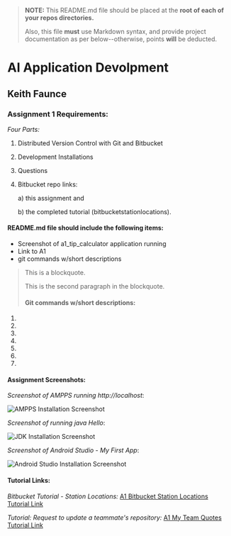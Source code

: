 > **NOTE:** This README.md file should be placed at the **root of each of your repos directories.**
>
>Also, this file **must** use Markdown syntax, and provide project documentation as per below--otherwise, points **will** be deducted.
>

# AI Application Devolpment 

## Keith Faunce

### Assignment 1 Requirements:

*Four Parts:*

1. Distributed Version Control with Git and Bitbucket
2. Development Installations
3. Questions
4. Bitbucket repo links:

   a) this assignment and

   b) the completed tutorial (bitbucketstationlocations).

#### README.md file should include the following items:

* Screenshot of a1_tip_calculator application running
* Link to A1
* git commands w/short descriptions

> This is a blockquote.
> 
> This is the second paragraph in the blockquote.
>
> #### Git commands w/short descriptions:

1. 
2. 
3. 
4. 
5. 
6. 
7. 

#### Assignment Screenshots:

*Screenshot of AMPPS running http://localhost*:

![AMPPS Installation Screenshot](img/ampps.png)

*Screenshot of running java Hello*:

![JDK Installation Screenshot](img/jdk_install.png)

*Screenshot of Android Studio - My First App*:

![Android Studio Installation Screenshot](img/android.png)


#### Tutorial Links:

*Bitbucket Tutorial - Station Locations:*
[A1 Bitbucket Station Locations Tutorial Link](https://bitbucket.org/username/bitbucketstationlocations/ "Bitbucket Station Locations")

*Tutorial: Request to update a teammate's repository:*
[A1 My Team Quotes Tutorial Link](https://bitbucket.org/lis4930_keithfaunce/bitbucketstationlocations/src/main/ "My Team Quotes Tutorial")
